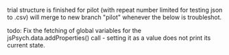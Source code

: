 trial structure is finished for pilot (with repeat number limited for testing json to .csv) will merge to new branch "pilot" whenever the below is troubleshot.

todo: Fix the fetching of global variables for the jsPsych.data.addProperties() call - setting it as a value does not print its current state.

